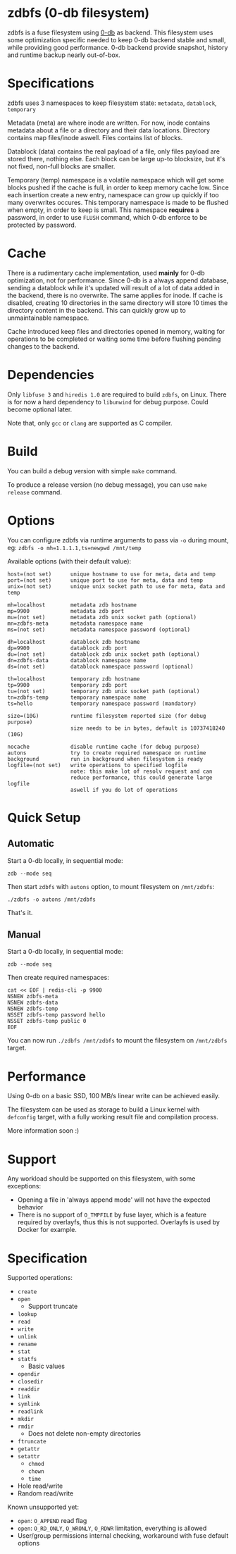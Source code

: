 # zdbfs (0-db filesystem)

zdbfs is a fuse filesystem using [0-db](https://github.com/threefoldtech/0-db) as backend.
This filesystem uses some optimization specific needed to keep 0-db backend stable and small, while
providing good performance. 0-db backend provide snapshot, history and runtime backup nearly out-of-box.

# Specifications

zdbfs uses 3 namespaces to keep filesystem state: `metadata`, `datablock`, `temporary`

Metadata (meta) are where inode are written. For now, inode contains metadata about a file or a directory
and their data locations. Directory contains map files/inode aswell. Files contains list of blocks.

Datablock (data) contains the real payload of a file, only files payload are stored there, nothing else.
Each block can be large up-to blocksize, but it's not fixed, non-full blocks are smaller.

Temporary (temp) namespace is a volatile namespace which will get some blocks pushed if the cache
is full, in order to keep memory cache low. Since each insertion create a new entry, namespace
can grow up quickly if too many overwrites occures. This temporary namespace is made to be flushed
when empty, in order to keep is small. This namespace **requires** a password, in order
to use `FLUSH` command, which 0-db enforce to be protected by password.

# Cache

There is a rudimentary cache implementation, used **mainly** for 0-db optimization, not for performance.
Since 0-db is a always append database, sending a datablock while it's updated will result of a lot of
data added in the backend, there is no overwrite. The same applies for inode. If cache is disabled, creating
10 directories in the same directory will store 10 times the directory content in the backend. This can quickly
grow up to unmaintainable namespace.

Cache introduced keep files and directories opened in memory, waiting for operations to be
completed or waiting some time before flushing pending changes to the backend.

# Dependencies

Only `libfuse 3` and `hiredis 1.0` are required to build `zdbfs`, on Linux.
There is for now a hard dependency to `libunwind` for debug purpose. Could become optional later.

Note that, only `gcc` or `clang` are supported as C compiler.

# Build

You can build a debug version with simple `make` command.

To produce a release version (no debug message), you can use `make release` command.

# Options

You can configure zdbfs via runtime arguments to pass via `-o` during mount, eg: `zdbfs -o mh=1.1.1.1,ts=newpwd /mnt/temp`

Available options (with their default value):
```
host=(not set)      unique hostname to use for meta, data and temp
port=(not set)      unique port to use for meta, data and temp
unix=(not set)      unique unix socket path to use for meta, data and temp

mh=localhost        metadata zdb hostname
mp=9900             metadata zdb port
mu=(not set)        metadata zdb unix socket path (optional)
mn=zdbfs-meta       metadata namespace name
ms=(not set)        metadata namespace password (optional)

dh=localhost        datablock zdb hostname
dp=9900             datablock zdb port
du=(not set)        datablock zdb unix socket path (optional)
dn=zdbfs-data       datablock namespace name
ds=(not set)        datablock namespace password (optional)

th=localhost        temporary zdb hostname
tp=9900             temporary zdb port
tu=(not set)        temporary zdb unix socket path (optional)
tn=zdbfs-temp       temporary namespace name
ts=hello            temporary namespace password (mandatory)

size=(10G)          runtime filesystem reported size (for debug purpose)
                    size needs to be in bytes, default is 10737418240 (10G)

nocache             disable runtime cache (for debug purpose)
autons              try to create required namespace on runtime
background          run in background when filesystem is ready
logfile=(not set)   write operations to specified logfile
                    note: this make lot of resolv request and can
                    reduce performance, this could generate large logfile
                    aswell if you do lot of operations
```

# Quick Setup

## Automatic

Start a 0-db locally, in sequential mode:
```
zdb --mode seq
```

Then start `zdbfs` with `autons` option, to mount filesystem on `/mnt/zdbfs`:
```
./zdbfs -o autons /mnt/zdbfs
```

That's it.

## Manual

Start a 0-db locally, in sequential mode:
```
zdb --mode seq
```

Then create required namespaces:
```
cat << EOF | redis-cli -p 9900
NSNEW zdbfs-meta
NSNEW zdbfs-data
NSNEW zdbfs-temp
NSSET zdbfs-temp password hello
NSSET zdbfs-temp public 0
EOF
```

You can now run `./zdbfs /mnt/zdbfs` to mount the filesystem on `/mnt/zdbfs` target.

# Performance

Using 0-db on a basic SSD, 100 MB/s linear write can be achieved easily.

The filesystem can be used as storage to build a Linux kernel with `defconfig` target, with
a fully working result file and compilation process.

More information soon :)

# Support

Any workload should be supported on this filesystem, with some exceptions:
- Opening a file in 'always append mode' will not have the expected behavior
- There is no support of `O_TMPFILE` by fuse layer, which is a feature required by
overlayfs, thus this is not supported. Overlayfs is used by Docker for example.

# Specification

Supported operations:
 - `create`
 - `open`
   - Support truncate
 - `lookup`
 - `read`
 - `write`
 - `unlink`
 - `rename`
 - `stat`
 - `statfs`
   - Basic values
 - `opendir`
 - `closedir`
 - `readdir`
 - `link`
 - `symlink`
 - `readlink`
 - `mkdir`
 - `rmdir`
   - Does not delete non-empty directories
 - `ftruncate`
 - `getattr`
 - `setattr`
   - `chmod`
   - `chown`
   - `time`
 - Hole read/write
 - Random read/write

Known unsupported yet:
 - `open`: `O_APPEND` read flag
 - `open`: `O_RD_ONLY`, `O_WRONLY`, `O_RDWR` limitation, everything is allowed
 - User/group permissions internal checking, workaround with fuse default options

